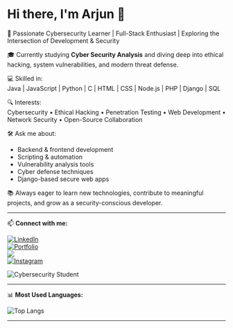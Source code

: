 # Hi there, I'm Arjun 👋

🚀 Passionate Cybersecurity Learner | Full-Stack Enthusiast | Exploring the Intersection of Development & Security

🎓 Currently studying **Cyber Security Analysis** and diving deep into ethical hacking, system vulnerabilities, and modern threat defense.

💻 Skilled in:  
Java | JavaScript | Python | C | HTML | CSS | Node.js | PHP | Django | SQL

🔍 Interests:  
Cybersecurity • Ethical Hacking • Penetration Testing • Web Development • Network Security • Open-Source Collaboration

🛠️ Ask me about:
- Backend & frontend development
- Scripting & automation
- Vulnerability analysis tools
- Cyber defense techniques
- Django-based secure web apps

📚 Always eager to learn new technologies, contribute to meaningful projects, and grow as a security-conscious developer.

---

📫 **Connect with me:**

[![LinkedIn](https://img.shields.io/badge/LinkedIn-blue?logo=linkedin&style=for-the-badge)](https://linkedin.com/in/arjun-raj-671569371)  
[![Portfolio](https://img.shields.io/badge/Portfolio-Visit-orange?logo=github&style=for-the-badge)](https://yourportfolio.github.io)  
[![](https://img.shields.io/badge/X-Connect-000?logo=x&logoColor=white&style=for-the-badge)](https://x.com/itsarjunx)  
[![Instagram](https://img.shields.io/badge/Instagram-Follow-pink?logo=instagram&style=for-the-badge)](https://instagram.com/__.arjun__aju__)  

![Cybersecurity Student](https://img.shields.io/badge/Cybersecurity-Student-brightgreen?style=for-the-badge&logo=shield-security)

---

📊 **Most Used Languages:**

![Top Langs](https://github-readme-stats.vercel.app/api/top-langs/?username=yourusername&layout=compact&theme=tokyonight)

---
